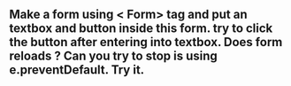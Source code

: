 ## Make a form using < Form> tag and put an textbox and button inside this form. try to click the button after entering into textbox. Does form reloads ? Can you try to stop is using e.preventDefault. Try it.
